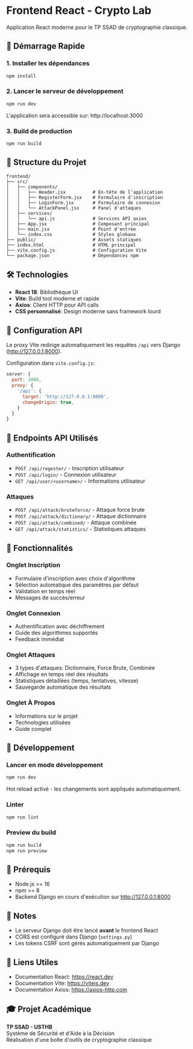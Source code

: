 # Frontend React - Crypto Lab

Application React moderne pour le TP SSAD de cryptographie classique.

## 🚀 Démarrage Rapide

### 1. Installer les dépendances
```bash
npm install
```

### 2. Lancer le serveur de développement
```bash
npm run dev
```

L'application sera accessible sur: http://localhost:3000

### 3. Build de production
```bash
npm run build
```

## 📁 Structure du Projet

```
frontend/
├── src/
│   ├── components/
│   │   ├── Header.jsx          # En-tête de l'application
│   │   ├── RegisterForm.jsx    # Formulaire d'inscription
│   │   ├── LoginForm.jsx       # Formulaire de connexion
│   │   └── AttackPanel.jsx     # Panel d'attaques
│   ├── services/
│   │   └── api.js              # Services API axios
│   ├── App.jsx                 # Composant principal
│   ├── main.jsx                # Point d'entrée
│   └── index.css               # Styles globaux
├── public/                     # Assets statiques
├── index.html                  # HTML principal
├── vite.config.js              # Configuration Vite
└── package.json                # Dépendances npm
```

## 🛠️ Technologies

- **React 18**: Bibliothèque UI
- **Vite**: Build tool moderne et rapide
- **Axios**: Client HTTP pour API calls
- **CSS personnalisé**: Design moderne sans framework lourd

## 🔌 Configuration API

Le proxy Vite redirige automatiquement les requêtes `/api` vers Django (http://127.0.0.1:8000).

Configuration dans `vite.config.js`:
```javascript
server: {
  port: 3000,
  proxy: {
    '/api': {
      target: 'http://127.0.0.1:8000',
      changeOrigin: true,
    }
  }
}
```

## 📡 Endpoints API Utilisés

### Authentification
- `POST /api/regester/` - Inscription utilisateur
- `POST /api/login/` - Connexion utilisateur
- `GET /api/user/<username>/` - Informations utilisateur

### Attaques
- `POST /api/attack/bruteforce/` - Attaque force brute
- `POST /api/attack/dictionary/` - Attaque dictionnaire
- `POST /api/attack/combined/` - Attaque combinée
- `GET /api/attack/statistics/` - Statistiques attaques

## 🎨 Fonctionnalités

### Onglet Inscription
- Formulaire d'inscription avec choix d'algorithme
- Sélection automatique des paramètres par défaut
- Validation en temps réel
- Messages de succès/erreur

### Onglet Connexion
- Authentification avec déchiffrement
- Guide des algorithmes supportés
- Feedback immédiat

### Onglet Attaques
- 3 types d'attaques: Dictionnaire, Force Brute, Combinée
- Affichage en temps réel des résultats
- Statistiques détaillées (temps, tentatives, vitesse)
- Sauvegarde automatique des résultats

### Onglet À Propos
- Informations sur le projet
- Technologies utilisées
- Guide complet

## 🔧 Développement

### Lancer en mode développement
```bash
npm run dev
```
Hot reload activé - les changements sont appliqués automatiquement.

### Linter
```bash
npm run lint
```

### Preview du build
```bash
npm run build
npm run preview
```

## 🚨 Prérequis

- Node.js >= 16
- npm >= 8
- Backend Django en cours d'exécution sur http://127.0.0.1:8000

## 📝 Notes

- Le serveur Django doit être lancé **avant** le frontend React
- CORS est configuré dans Django (`settings.py`)
- Les tokens CSRF sont gérés automatiquement par Django

## 🔗 Liens Utiles

- Documentation React: https://react.dev
- Documentation Vite: https://vitejs.dev
- Documentation Axios: https://axios-http.com

## 🎓 Projet Académique

**TP SSAD - USTHB**  
Système de Sécurité et d'Aide à la Décision  
Réalisation d'une boîte d'outils de cryptographie classique
